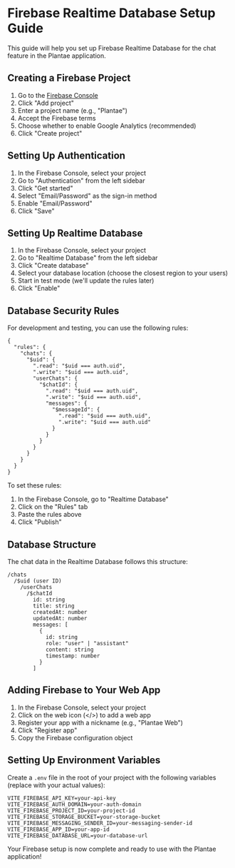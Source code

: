 # Firebase Realtime Database Setup Guide

This guide will help you set up Firebase Realtime Database for the chat feature in the Plantae application.

## Creating a Firebase Project

1. Go to the [Firebase Console](https://console.firebase.google.com/)
2. Click "Add project"
3. Enter a project name (e.g., "Plantae")
4. Accept the Firebase terms
5. Choose whether to enable Google Analytics (recommended)
6. Click "Create project"

## Setting Up Authentication

1. In the Firebase Console, select your project
2. Go to "Authentication" from the left sidebar
3. Click "Get started"
4. Select "Email/Password" as the sign-in method
5. Enable "Email/Password"
6. Click "Save"

## Setting Up Realtime Database

1. In the Firebase Console, select your project
2. Go to "Realtime Database" from the left sidebar
3. Click "Create database"
4. Select your database location (choose the closest region to your users)
5. Start in test mode (we'll update the rules later)
6. Click "Enable"

## Database Security Rules

For development and testing, you can use the following rules:

```
{
  "rules": {
    "chats": {
      "$uid": {
        ".read": "$uid === auth.uid",
        ".write": "$uid === auth.uid",
        "userChats": {
          "$chatId": {
            ".read": "$uid === auth.uid",
            ".write": "$uid === auth.uid",
            "messages": {
              "$messageId": {
                ".read": "$uid === auth.uid",
                ".write": "$uid === auth.uid"
              }
            }
          }
        }
      }
    }
  }
}
```

To set these rules:

1. In the Firebase Console, go to "Realtime Database"
2. Click on the "Rules" tab
3. Paste the rules above
4. Click "Publish"

## Database Structure

The chat data in the Realtime Database follows this structure:

```
/chats
  /$uid (user ID)
    /userChats
      /$chatId
        id: string
        title: string
        createdAt: number
        updatedAt: number
        messages: [
          {
            id: string
            role: "user" | "assistant"
            content: string
            timestamp: number
          }
        ]
```

## Adding Firebase to Your Web App

1. In the Firebase Console, select your project
2. Click on the web icon (</>) to add a web app
3. Register your app with a nickname (e.g., "Plantae Web")
4. Click "Register app"
5. Copy the Firebase configuration object

## Setting Up Environment Variables

Create a `.env` file in the root of your project with the following variables (replace with your actual values):

```
VITE_FIREBASE_API_KEY=your-api-key
VITE_FIREBASE_AUTH_DOMAIN=your-auth-domain
VITE_FIREBASE_PROJECT_ID=your-project-id
VITE_FIREBASE_STORAGE_BUCKET=your-storage-bucket
VITE_FIREBASE_MESSAGING_SENDER_ID=your-messaging-sender-id
VITE_FIREBASE_APP_ID=your-app-id
VITE_FIREBASE_DATABASE_URL=your-database-url
```

Your Firebase setup is now complete and ready to use with the Plantae application! 